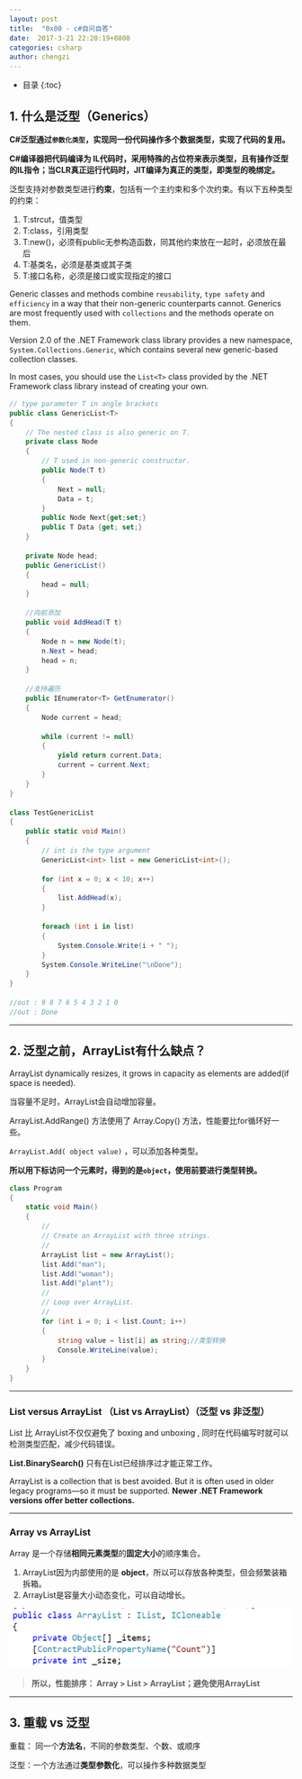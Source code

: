 ```yaml
---
layout: post
title:  "0x00 - c#自问自答"
date:  2017-3-21 22:20:19+0800
categories: csharp
author: chengzi
---
```


* 目录
{:toc}

## 1. 什么是泛型（Generics）

**C#泛型通过`参数化类型`，实现同一份代码操作多个数据类型，实现了代码的复用。**

**C#编译器把代码编译为 IL代码时，采用特殊的占位符来表示类型，且有操作泛型的IL指令；当CLR真正运行代码时，JIT编译为真正的类型，即类型的晚绑定。**

泛型支持对参数类型进行**约束**，包括有一个主约束和多个次约束。有以下五种类型的约束：

1. T:strcut，值类型
2. T:class，引用类型
3. T:new()，必须有public无参构造函数，同其他约束放在一起时，必须放在最后
4. T:基类名，必须是基类或其子类
5. T:接口名称，必须是接口或实现指定的接口


Generic classes and methods combine `reusability`, `type safety` and `efficiency` in a way that their non-generic counterparts cannot. Generics are most frequently used with `collections` and the methods operate on them. 

Version 2.0 of the .NET Framework  class library provides a new namespace, `System.Collections.Generic`, which contains several new generic-based collection classes. 

In most cases, you should use the `List<T>` class provided by the .NET Framework class library instead of creating your own.


``` csharp
// type parameter T in angle brackets
public class GenericList<T> 
{
    // The nested class is also generic on T.
    private class Node
    {
        // T used in non-generic constructor.
        public Node(T t)
        {
            Next = null;
            Data = t;
        }
        public Node Next{get;set;}
        public T Data {get; set;} 
    }

    private Node head;
    public GenericList() 
    {
        head = null;
    }

    //向前添加
    public void AddHead(T t) 
    {
        Node n = new Node(t);
        n.Next = head;
        head = n;
    }

    //支持遍历
    public IEnumerator<T> GetEnumerator()
    {
        Node current = head;

        while (current != null)
        {
            yield return current.Data;
            current = current.Next;
        }
    }
}

class TestGenericList
{
    public static void Main()
    {
        // int is the type argument
        GenericList<int> list = new GenericList<int>();

        for (int x = 0; x < 10; x++)
        {
            list.AddHead(x);
        }

        foreach (int i in list)
        {
            System.Console.Write(i + " ");
        }
        System.Console.WriteLine("\nDone");
    }
}

//out : 9 8 7 6 5 4 3 2 1 0
//out : Done
```
----------------

## 2. 泛型之前，ArrayList有什么缺点？

ArrayList dynamically resizes, it grows in capacity  as elements are added(if space is needed).

当容量不足时，ArrayList会自动增加容量。

ArrayList.AddRange() 方法使用了 Array.Copy() 方法，性能要比for循环好一些。

`ArrayList.Add( object value)` ，可以添加各种类型。

**所以用下标访问一个元素时，得到的是`object`，使用前要进行类型转换。**

``` csharp
class Program
{
    static void Main()
    {
        //
        // Create an ArrayList with three strings.
        //
        ArrayList list = new ArrayList();
        list.Add("man");
        list.Add("woman");
        list.Add("plant");
        //
        // Loop over ArrayList.
        //
        for (int i = 0; i < list.Count; i++)
        {
            string value = list[i] as string;//类型转换
            Console.WriteLine(value);
        }
    }
}
```
----------------
### List versus ArrayList （List vs ArrayList）（泛型 vs 非泛型）

List 比 ArrayList不仅仅避免了 boxing and unboxing , 同时在代码编写时就可以检测类型匹配，减少代码错误。

**List.BinarySearch()** 只有在List已经排序过才能正常工作。

ArrayList is a collection that is best avoided. But it is often used in older legacy programs—so it must be supported. **Newer .NET Framework versions offer better collections.**

----------------
### Array vs ArrayList

Array 是一个存储**相同元素类型**的**固定大小**的顺序集合。

1. ArrayList因为内部使用的是 **object**，所以可以存放各种类型，但会频繁装箱拆箱。
2. ArrayList是容量大小动态变化，可以自动增长。

![ArrayList](/images/src-ArrayList.png)

> **所以，性能排序： Array >  List  > ArrayList；避免使用ArrayList**

---------------
## 3. 重载 vs 泛型

重载： 同一个**方法名**，不同的参数类型、个数、或顺序

泛型：一个方法通过**类型参数化**，可以操作多种数据类型

